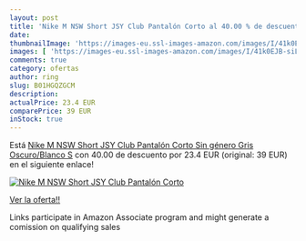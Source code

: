 ```yaml
---
layout: post
title: 'Nike M NSW Short JSY Club Pantalón Corto al 40.00 % de descuento'
date: 
thumbnailImage: 'https://images-eu.ssl-images-amazon.com/images/I/41k0EJB-siL._SL200_.jpg'
images: [ 'https://images-eu.ssl-images-amazon.com/images/I/41k0EJB-siL._SL200_.jpg' ]
comments: true
category: ofertas
author: ring
slug: B01HGQZGCM
description:
actualPrice: 23.4 EUR
comparePrice: 39 EUR
inStock: true
---
```


Está [Nike M NSW Short JSY Club Pantalón Corto  Sin género  Gris Oscuro/Blanco  S](https://www.amazon.es/dp/B01HGQZGCM/?tag=tolees-21) con 40.00 de descuento por 23.4 EUR (original: 39 EUR) en el siguiente enlace!

[![Nike M NSW Short JSY Club Pantalón Corto](https://images-eu.ssl-images-amazon.com/images/I/41k0EJB-siL._SL200_.jpg)](https://www.amazon.es/dp/B01HGQZGCM/?tag=tolees-21)

[Ver la oferta!!](https://www.amazon.es/dp/B01HGQZGCM/?tag=tolees-21)

Links participate in Amazon Associate program and might generate a comission on qualifying sales



